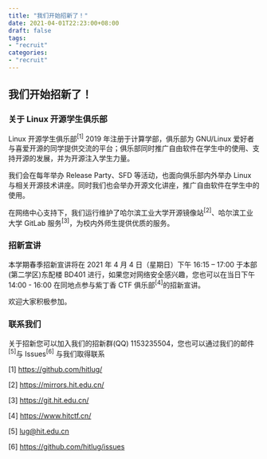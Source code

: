 ```yaml
---
title: "我们开始招新了！"
date: 2021-04-01T22:23:00+08:00
draft: false
tags:
- "recruit"
categories:
- "recruit"
---
```


## 我们开始招新了！

### 关于 Linux 开源学生俱乐部

Linux 开源学生俱乐部<sup>[1]</sup> 2019 年注册于计算学部，俱乐部为 GNU/Linux 爱好者与喜爱开源的同学提供交流的平台；俱乐部同时推广自由软件在学生中的使用、支持开源的发展，并为开源注入学生力量。

我们会在每年举办 Release Party、SFD 等活动，也面向俱乐部内外举办 Linux 与相关开源技术讲座。同时我们也会举办开源文化讲座，推广自由软件在学生中的使用。

在网络中心支持下，我们运行维护了哈尔滨工业大学开源镜像站<sup>[2]</sup>、哈尔滨工业大学 GitLab 服务<sup>[3]</sup>，为校内外师生提供优质的服务。

### 招新宣讲

本学期春季招新宣讲将在 2021 年 4 月 4 日（星期日）下午 16:15 – 17:00 于本部(第二学区)东配楼 BD401 进行，如果您对网络安全感兴趣，您也可以在当日下午 14:00 - 16:00 在同地点参与紫丁香 CTF 俱乐部<sup>[4]</sup>的招新宣讲。

欢迎大家积极参加。

### 联系我们

关于招新您可以加入我们的招新群(QQ) 1153235504，您也可以通过我们的邮件<sup>[5]</sup>与 Issues<sup>[6]</sup> 与我们取得联系


[1] https://github.com/hitlug/

[2] https://mirrors.hit.edu.cn/

[3] https://git.hit.edu.cn/

[4] https://www.hitctf.cn/

[5] lug@hit.edu.cn

[6] https://github.com/hitlug/issues
